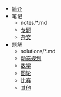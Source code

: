 - [简介](index.md)
- 笔记
	- notes/*.md
	- [专题](notes/topics/)
	- [杂文](notes/blogs/)
- 题解
	- solutions/*.md
	- [动态规划](solutions/dp/)
	- [数学](solutions/maths/)
	- [图论](solutions/graph/)
	- [比赛](solutions/competitions/)
	- [其他](solutions/others/)
